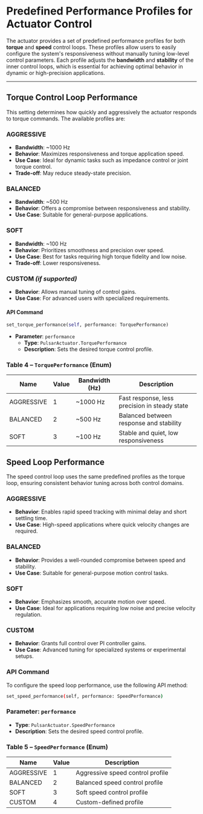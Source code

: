 # Predefined Performance Profiles for Actuator Control

The actuator provides a set of predefined performance profiles for both **torque** and **speed** control loops. These profiles allow users to easily configure the system's responsiveness without manually tuning low-level control parameters. Each profile adjusts the **bandwidth** and **stability** of the inner control loops, which is essential for achieving optimal behavior in dynamic or high-precision applications.

---

## Torque Control Loop Performance

This setting determines how quickly and aggressively the actuator responds to torque commands. The available profiles are:

### AGGRESSIVE
- **Bandwidth**: ~1000 Hz  
- **Behavior**: Maximizes responsiveness and torque application speed.  
- **Use Case**: Ideal for dynamic tasks such as impedance control or joint torque control.  
- **Trade-off**: May reduce steady-state precision.

### BALANCED
- **Bandwidth**: ~500 Hz  
- **Behavior**: Offers a compromise between responsiveness and stability.  
- **Use Case**: Suitable for general-purpose applications.

### SOFT
- **Bandwidth**: ~100 Hz  
- **Behavior**: Prioritizes smoothness and precision over speed.  
- **Use Case**: Best for tasks requiring high torque fidelity and low noise.  
- **Trade-off**: Lower responsiveness.

### CUSTOM *(if supported)*
- **Behavior**: Allows manual tuning of control gains.  
- **Use Case**: For advanced users with specialized requirements.

#### API Command
```python
set_torque_performance(self, performance: TorquePerformance)
```
- **Parameter**: `performance`  
  - **Type**: `PulsarActuator.TorquePerformance`  
  - **Description**: Sets the desired torque control profile.

### Table 4 – `TorquePerformance` (Enum)

| Name       | Value | Bandwidth (Hz) | Description                                 |
|------------|-------|----------------|---------------------------------------------|
| AGGRESSIVE | 1     | ~1000 Hz       | Fast response, less precision in steady state |
| BALANCED   | 2     | ~500 Hz        | Balanced between response and stability     |
| SOFT       | 3     | ~100 Hz        | Stable and quiet, low responsiveness        |


## Speed Loop Performance

The speed control loop uses the same predefined profiles as the torque loop, ensuring consistent behavior tuning across both control domains.

### AGGRESSIVE
- **Behavior**: Enables rapid speed tracking with minimal delay and short settling time.
- **Use Case**: High-speed applications where quick velocity changes are required.

### BALANCED
- **Behavior**: Provides a well-rounded compromise between speed and stability.
- **Use Case**: Suitable for general-purpose motion control tasks.

### SOFT
- **Behavior**: Emphasizes smooth, accurate motion over speed.
- **Use Case**: Ideal for applications requiring low noise and precise velocity regulation.

### CUSTOM
- **Behavior**: Grants full control over PI controller gains.
- **Use Case**: Advanced tuning for specialized systems or experimental setups.


### API Command

To configure the speed loop performance, use the following API method:

```bash
set_speed_performance(self, performance: SpeedPerformance)
```

### Parameter: `performance`

- **Type**: `PulsarActuator.SpeedPerformance`
- **Description**: Sets the desired speed control profile.

### Table 5 – `SpeedPerformance` (Enum)

| Name       | Value | Description                      |
|------------|-------|----------------------------------|
| AGGRESSIVE | 1     | Aggressive speed control profile |
| BALANCED   | 2     | Balanced speed control profile   |
| SOFT       | 3     | Soft speed control profile       |
| CUSTOM     | 4     | Custom-defined profile           |

